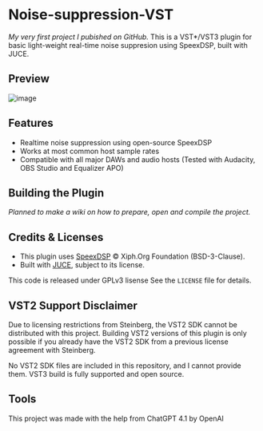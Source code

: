 # Noise-suppression-VST

*My very first project I pubished on GitHub.*
This is a VST*/VST3 plugin for basic light-weight real-time noise suppresion using SpeexDSP, built with JUCE.

## Preview

![image](https://github.com/user-attachments/assets/b9e4efab-1d4e-4d52-8755-e74ffb43d305)

## Features
 - Realtime noise suppression using open-source SpeexDSP
 - Works at most common host sample rates
 - Compatible with all major DAWs and audio hosts (Tested with Audacity, OBS Studio and Equalizer APO)

## Building the Plugin

*Planned to make a wiki on how to prepare, open and compile the project.*

## Credits & Licenses
- This plugin uses [SpeexDSP](https://github.com/xiph/speexdsp) © Xiph.Org Foundation (BSD-3-Clause).
- Built with [JUCE](https://juce.com), subject to its license.

This code is released under GPLv3 lisense
See the `LICENSE` file for details.

## VST2 Support Disclaimer

Due to licensing restrictions from Steinberg, the VST2 SDK cannot be distributed with this project.
Building VST2 versions of this plugin is only possible if you already have the VST2 SDK from a previous license agreement with Steinberg.

No VST2 SDK files are included in this repository, and I cannot provide them.
VST3 build is fully supported and open source.

## Tools
This project was made with the help from ChatGPT 4.1 by OpenAI
